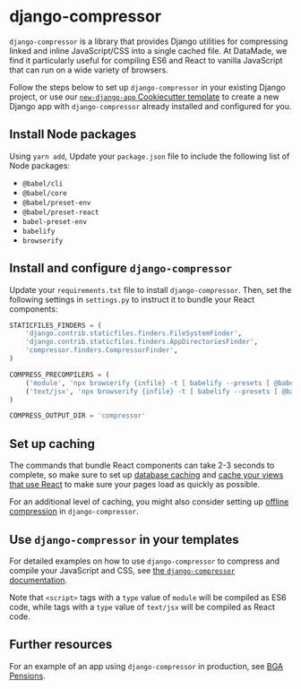 # django-compressor

`django-compressor` is a library that provides Django utilities for compressing
linked and inline JavaScript/CSS into a single cached file. At DataMade, we find
it particularly useful for compiling ES6 and React to vanilla JavaScript that can
run on a wide variety of browsers.

Follow the steps below to set up `django-compressor` in your existing Django
project, or use our [`new-django-app` Cookiecutter template](/docker/templates/)
to create a new Django app with `django-compressor` already installed and configured
for you.

## Install Node packages

Using `yarn add`, Update your `package.json` file to include
the following list of Node packages:

- `@babel/cli`
- `@babel/core`
- `@babel/preset-env`
- `@babel/preset-react`
- `babel-preset-env`
- `babelify`
- `browserify`

## Install and configure `django-compressor`

Update your `requirements.txt` file to install `django-compressor`. Then, set the
following settings in `settings.py` to instruct it to bundle your React components:

```python
STATICFILES_FINDERS = (
    'django.contrib.staticfiles.finders.FileSystemFinder',
    'django.contrib.staticfiles.finders.AppDirectoriesFinder',
    'compressor.finders.CompressorFinder',
)

COMPRESS_PRECOMPILERS = (
    ('module', 'npx browserify {infile} -t [ babelify --presets [ @babel/preset-env ] ] > {outfile}'),
    ('text/jsx', 'npx browserify {infile} -t [ babelify --presets [ @babel/preset-env @babel/preset-react ] ] > {outfile}'),
)

COMPRESS_OUTPUT_DIR = 'compressor'
```

## Set up caching

The commands that bundle React components can take 2-3 seconds to complete, so
make sure to set up [database caching](https://docs.djangoproject.com/en/3.0/topics/cache/#database-caching)
and [cache your views that use React](https://docs.djangoproject.com/en/3.0/topics/cache/#the-per-view-cache)
to make sure your pages load as quickly as possible.

For an additional level of caching, you might also consider setting up
[offline compression](https://django-compressor.readthedocs.io/en/stable/scenarios/#offline-compression)
in `django-compressor`.

## Use `django-compressor` in your templates

For detailed examples on how to use `django-compressor` to compress and compile your
JavaScript and CSS, see [the `django-compressor`
documentation](https://django-compressor.readthedocs.io/en/stable/usage/).

Note that `<script>` tags with a `type` value of `module` will be compiled as ES6
code, while tags with a `type` value of `text/jsx` will be compiled as React code.

## Further resources

For an example of an app using `django-compressor` in production, see
[BGA Pensions](https://github.com/datamade/bga-pensions/pull/1).
